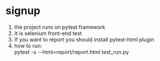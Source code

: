 # signup
1. the project runs on pytest framework
2. It is selenium front-end test
3. If you want to report you should install pytest-html plugin
4. how to run:   
      pytest -s --html=report/report.html test_run.py
